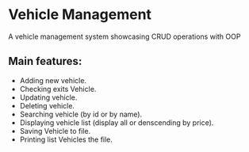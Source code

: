 # Vehicle Management
A	vehicle	management system showcasing CRUD operations with OOP

## Main features:
- Adding new vehicle.
- Checking	exits	Vehicle.
- Updating vehicle.
- Deleting vehicle.
- Searching vehicle (by id or by name).
- Displaying vehicle list (display all or denscending by price).
- Saving	Vehicle	to file.
- Printing	list Vehicles the	file.
